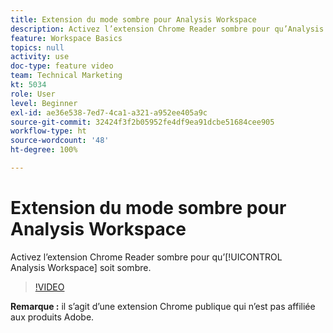 ```yaml
---
title: Extension du mode sombre pour Analysis Workspace
description: Activez l’extension Chrome Reader sombre pour qu’Analysis Workspace soit sombre.
feature: Workspace Basics
topics: null
activity: use
doc-type: feature video
team: Technical Marketing
kt: 5034
role: User
level: Beginner
exl-id: ae36e538-7ed7-4ca1-a321-a952ee405a9c
source-git-commit: 32424f3f2b05952fe4df9ea91dcbe51684cee905
workflow-type: ht
source-wordcount: '48'
ht-degree: 100%

---
```


# Extension du mode sombre pour Analysis Workspace

Activez l’extension Chrome Reader sombre pour qu’[!UICONTROL Analysis Workspace] soit sombre.

>[!VIDEO](https://video.tv.adobe.com/v/33774/?quality=12)

**Remarque :** il s’agit d’une extension Chrome publique qui n’est pas affiliée aux produits Adobe.
